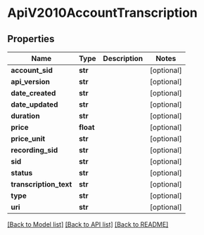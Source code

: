 # ApiV2010AccountTranscription

## Properties
Name | Type | Description | Notes
------------ | ------------- | ------------- | -------------
**account_sid** | **str** |  | [optional] 
**api_version** | **str** |  | [optional] 
**date_created** | **str** |  | [optional] 
**date_updated** | **str** |  | [optional] 
**duration** | **str** |  | [optional] 
**price** | **float** |  | [optional] 
**price_unit** | **str** |  | [optional] 
**recording_sid** | **str** |  | [optional] 
**sid** | **str** |  | [optional] 
**status** | **str** |  | [optional] 
**transcription_text** | **str** |  | [optional] 
**type** | **str** |  | [optional] 
**uri** | **str** |  | [optional] 

[[Back to Model list]](../README.md#documentation-for-models) [[Back to API list]](../README.md#documentation-for-api-endpoints) [[Back to README]](../README.md)


